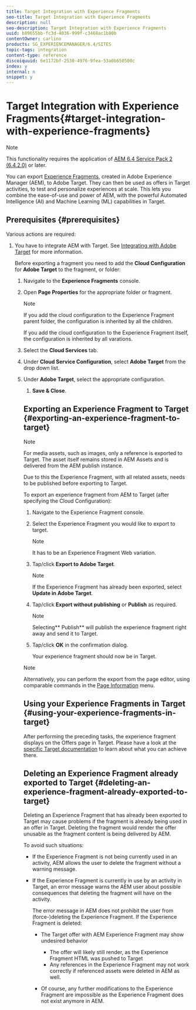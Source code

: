 ```yaml
---
title: Target Integration with Experience Fragments
seo-title: Target Integration with Experience Fragments
description: null
seo-description: Target Integration with Experience Fragments
uuid: b89655bb-fc3d-4036-999f-c3468ac1b80b
contentOwner: carlino
products: SG_EXPERIENCEMANAGER/6.4/SITES
topic-tags: integration
content-type: reference
discoiquuid: 6e1172bf-2530-4976-9fea-53a0b650500c
index: y
internal: n
snippet: y
---
```


# Target Integration with Experience Fragments{#target-integration-with-experience-fragments}

<!-- 

Comment Type: remark
Last Modified By: Alison Heimoz (aheimoz)
Last Modified Date: 2019-01-11T03:00:22.446-0500

<p>Remove for 6.5</p>

 -->

>[!NOTE]
>
>This functionality requires the application of [AEM 6.4 Service Pack 2 (6.4.2.0)](/content/help/en/experience-manager/6-4/release-notes/sp-release-notes) or later.

<!-- 

Comment Type: remark
Last Modified By: Alison Heimoz (aheimoz)
Last Modified Date: 2019-01-07T04:24:53.668-0500

<p><a href="https://experiencecloud.adobe.com/resources/help/en_US/target/target/aem-experience-fragments.html">https://experiencecloud.adobe.com/resources/help/en_US/target/target/aem-experience-fragments.html</a></p>

 -->

<!-- 

Comment Type: remark
Last Modified By: Alison Heimoz (aheimoz)
Last Modified Date: 2019-01-10T02:24:45.662-0500

<p><a href="https://wiki.corp.adobe.com/display/DMSArchitecture/%5BM3%5D+%5BExperience+Fragments%5D+Support+JSON+offers+for+Target">https://wiki.corp.adobe.com/display/DMSArchitecture/%5BM3%5D+%5BExperience+Fragments%5D+Support+JSON+offers+for+Target</a></p> 
<h2>How to Document</h2> 
<p>Documentation should be added in, or below, <a href="https://helpx.adobe.com/experience-manager/6-4/sites/authoring/using/experience-fragments.html">https://helpx.adobe.com/experience-manager/6-4/sites/authoring/using/experience-fragments.html</a></p> 
<p>Here is a summary of the most important things that we need to mention:</p> 
<ul> 
 <li>The feature allows to export Experience Fragments to Adobe Target so that they can be used as offers in Target activities</li> 
 <li>As a requirement for this to work, the Target Cloud Service needs to be configured in AEM, and then the configuration needs to be attached to the Experience Fragments (either folder or Experience Fragment level)</li> 
 <li>By default, Experience Fragments would be delivered in HTML format but this can be configured (either at the folder or Experience Fragment level)</li> 
 <li>Experience Fragments are exported from the author instance and the user can trigger the export from either the admin or page editor UI</li> 
 <li>Users can also delete offers that were exported in Target, and see the "sync status" of the offer in case it has been modified (= is the offer in sync or not in sync anymore)</li> 
 <li>Because the Experience Fragments are exported from the author instance, the Link Externalizer must be properly configured on the author instance to have links rewritten to point towards the publish instance</li> 
 <li>Media assets such as images are not being sent to Target, just their reference. The asset itself remains stored in AEM and is delivered from AEM publish, hence there is a need to publish the Experience Fragment before exporting to Target.</li> 
 <li>The JSON export leverages the Sling Model Exporter and thus can be easily customized by extending the OOTB Experience Fragment Sling Model</li> 
</ul>

 -->

<!-- 

Comment Type: remark
Last Modified By: Alison Heimoz (aheimoz)
Last Modified Date: 2019-01-11T08:51:15.052-0500

<p>there might be a Core Component for XFs coming....</p> 
<p>https://wiki.corp.adobe.com/display/DMSArchitecture/%5BM3%5D+%5BExperience+Fragments%5D+Export+Experience+Fragments+in+JSON+to+Adobe+Target</p> 
<p>This means that the Experience Fragment offer JSON can be customized if needed. The way to do so is to define a custom Experience Fragment component and then annotate how its properties should be exported in the component Sling Model. <br /> </p>

 -->

You can export [Experience Fragments](../../authoring/using/experience-fragments.md), created in Adobe Experience Manager (AEM), to Adobe Target. They can then be used as offers in Target activities, to test and personalize experiences at scale. This lets you combine the ease-of-use and power of AEM, with the powerful Automated Intelligence (AI) and Machine Learning (ML) capabilities in Target.

<!-- 

Comment Type: remark
Last Modified By: Alison Heimoz (aheimoz)
Last Modified Date: 2019-01-10T04:23:56.043-0500

<p>6.5</p>

 -->

<!-- 

Comment Type: remark
Last Modified By: Alison Heimoz (aheimoz)
Last Modified Date: 2019-01-10T05:38:03.992-0500

<p>see https://adobe-my.sharepoint.com/:p:/r/personal/msiegel_adobe_com/_layouts/15/Doc.aspx?sourcedoc=%7B2290ae5e-c330-4c67-aeef-644938110028%7D&action=default</p>

 -->

<!-- 

Comment Type: draft

<p>There are three format options available for exporting an Experience Fragment to Adobe Target:</p> 
<ul> 
 <li>HTML (the default): Support for hybrid scenarios<br /> </li> 
 <li>JSON: Support for headless scenarios<br /> </li> 
 <li>HTML & JSON</li> 
</ul>

 -->

## Prerequisites {#prerequisites}

Various actions are required:

1. You have to integrate AEM with Target. See [Integrating with Adobe Target](../../administering/using/target.md) for more information.

   <!-- 

Comment Type: remark
Last Modified By: Alison Heimoz (aheimoz)
Last Modified Date: 2019-01-10T03:37:44.571-0500

<p>for how much longer - Cloud Services config being deprecated - need to use Adobe Launch<br /> </p> 
<p><a href="https://jira.corp.adobe.com/browse/CQ-4248189">https://jira.corp.adobe.com/browse/CQ-4248189</a></p>

 -->

1. Experience Fragments are exported from the author instance, so you need to [Configure the Link Externalizer](../../developing/using/externalizer.md) on the author instance to ensure that any links are externalized for the publish instance.

## Add the Cloud Configuration {#add-the-cloud-configuration}

<!-- 

Comment Type: remark
Last Modified By: Alison Heimoz (aheimoz)
Last Modified Date: 2019-01-10T04:09:34.657-0500

<p>6.5</p>

 -->

<!-- 

Comment Type: draft

<h2>Add the Cloud Configuration and Select the Export Format</h2>

 -->

Before exporting a fragment you need to add the **Cloud Configuration** for **Adobe Target** to the fragment, or folder:

<!-- 

Comment Type: remark
Last Modified By: Alison Heimoz (aheimoz)
Last Modified Date: 2019-01-10T02:51:23.571-0500

<p>6.5</p>

 -->

<!-- 

Comment Type: draft

<p>Before exporting a fragment you need to add the <strong>Cloud Configuration</strong> for <strong>Adobe Target</strong> to the fragment, or folder. At the same time, you can also specify the format option(s) to be used for the export.</p>

 -->

<!-- 

Comment Type: draft

<p>The required options can be selected in <strong>Page Properties</strong> of the required folder and/or fragment; the specification will be inherited as necessary.<br /> </p>

 -->

1. Navigate to the **Experience Fragments** console.
1. Open **Page Properties** for the appropriate folder or fragment.

   >[!NOTE]
   >
   >If you add the cloud configuration to the Experience Fragment parent folder, the configuration is inherited by all the children.
   >
   >
   >If you add the cloud configuration to the Experience Fragment itself, the configuration is inherited by all varations.

1. Select the **Cloud Services** tab.  

1. Under **Cloud Service Configuration**, select **Adobe Target** from the drop down list.
1. Under **Adobe Target**, select the appropriate configuration.

   <!-- 

Comment Type: remark
Last Modified By: Alison Heimoz (aheimoz)
Last Modified Date: 2019-01-10T04:09:45.308-0500

<p>6.5</p>

 -->

   <!-- 

Comment Type: draft

<p>Under <strong>Adobe Target</strong>, select the appropriate configuration, together with the required format option:<br /> </p>

 -->

   <!-- 

Comment Type: draft

<img imageRotate="0" src="assets/XF-Target-01.png" />

 -->

1. **Save & Close**.

## Exporting an Experience Fragment to Target {#exporting-an-experience-fragment-to-target}

>[!NOTE]
>
>For media assets, such as images, only a reference is exported to Target. The asset itself remains stored in AEM Assets and is delivered from the AEM publish instance.
>
>Due to this the Experience Fragment, with all related assets, needs to be published before exporting to Target.

To export an experience fragment from AEM to Target (after specifying the Cloud Configuration):

1. Navigate to the Experience Fragment console.
1. Select the Experience Fragment you would like to export to target.

   >[!NOTE]
   >
   >It has to be an Experience Fragment Web variation.

1. Tap/click **Export to Adobe Target**.

   >[!NOTE]
   >
   >If the Experience Fragment has already been exported, select **Update in Adobe Target**.

1. Tap/click **Export without publishing** or **Publish** as required.

   >[!NOTE]
   >
   >Selecting** Publish** will publish the experience fragment right away and send it to Target.

1. Tap/click **OK** in the confirmation dialog.

   Your experience fragment should now be in Target.

>[!NOTE]
>
>Alternatively, you can perform the export from the page editor, using comparable commands in the [Page Information](../../authoring/using/author-environment-tools.md#main-pars-title-21) menu.

## Using your Experience Fragments in Target {#using-your-experience-fragments-in-target}

After performing the preceding tasks, the experience fragment displays on the Offers page in Target. Please have a look at the [specific Target documentation](https://experiencecloud.adobe.com/resources/help/en_US/target/target/aem-experience-fragments.html) to learn about what you can achieve there.

## Deleting an Experience Fragment already exported to Target {#deleting-an-experience-fragment-already-exported-to-target}

Deleting an Experience Fragment that has already been exported to Target may cause problems if the fragment is already being used in an offer in Target. Deleting the fragment would render the offer unusable as the fragment content is being delivered by AEM.

To avoid such situations:

* If the Experience Fragment is not being currently used in an activity, AEM allows the user to delete the fragment without a warning message.
* If the Experience Fragment is currently in use by an activity in Target, an error message warns the AEM user about possible consequences that deleting the fragment will have on the activity.

  The error message in AEM does not prohibit the user from (force-)deleting the Experience Fragment. If the Experience Fragment is deleted:

    * The Target offer with AEM Experience Fragment may show undesired behavior

        * The offer will likely still render, as the Experience Fragment HTML was pushed to Target
        * Any references in the Experience Fragment may not work correctly if referenced assets were deleted in AEM as well.

    * Of course, any further modifications to the Experience Fragment are impossible as the Experience Fragment does not exist anymore in AEM.

